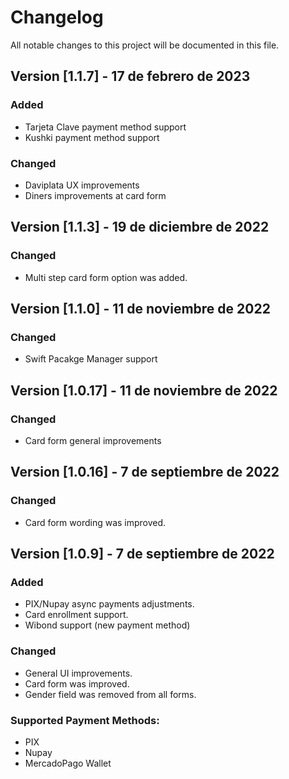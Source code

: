 # Changelog
All notable changes to this project will be documented in this file.

## Version [1.1.7] - 17 de febrero de 2023
### Added
- Tarjeta Clave payment method support 
- Kushki payment method support

### Changed
- Daviplata UX improvements
- Diners improvements at card form

## Version [1.1.3] - 19 de diciembre de 2022
### Changed
- Multi step card form option was added.

## Version [1.1.0] - 11 de noviembre de 2022
### Changed
- Swift Pacakge Manager support

## Version [1.0.17] - 11 de noviembre de 2022
### Changed
- Card form general improvements

## Version [1.0.16] - 7 de septiembre de 2022
### Changed
- Card form wording was improved.

## Version [1.0.9] - 7 de septiembre de 2022

### Added
- PIX/Nupay async payments adjustments.
- Card enrollment support.
- Wibond support (new payment method)


### Changed
- General UI improvements.
- Card form was improved.
- Gender field was removed from all forms.


### Supported Payment Methods:
- PIX
- Nupay
- MercadoPago Wallet
